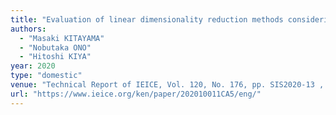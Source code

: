 ```yaml
---
title: "Evaluation of linear dimensionality reduction methods considering visual information protection for privacy-preserving machine learning"
authors:
  - "Masaki KITAYAMA"
  - "Nobutaka ONO"
  - "Hitoshi KIYA"
year: 2020
type: "domestic"
venue: "Technical Report of IEICE, Vol. 120, No. 176, pp. SIS2020-13 , オンライン開催, 2020-10-01."
url: "https://www.ieice.org/ken/paper/202010011CA5/eng/"
---
```

